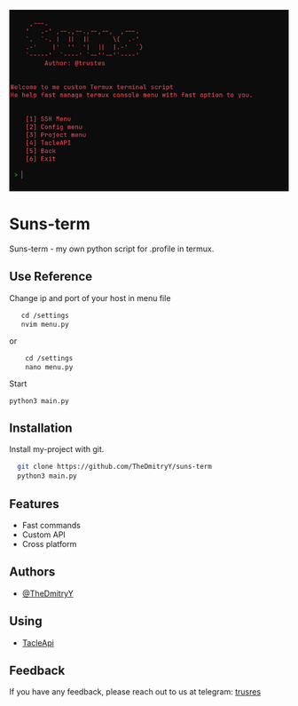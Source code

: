 ![Project](/images/image.jpg)

# Suns-term

Suns-term - my own python script for .profile in termux.
## Use Reference

Change ip and port of your host in menu file
```
   cd /settings 
   nvim menu.py
```
or 
```
    cd /settings
    nano menu.py
```

Start

```
python3 main.py
```



## Installation

Install my-project with git.

```bash
  git clone https://github.com/TheDmitryY/suns-term
  python3 main.py
```
    
## Features

- Fast commands
- Custom API
- Cross platform


## Authors

- [@TheDmitryY](https://www.github.com/TheDmitryY)

## Using

- [TacleApi](https://github.com/TheDmitryY/tacle-api)

## Feedback

If you have any feedback, please reach out to us at telegram: [trusres](https://t.me/trusres)
